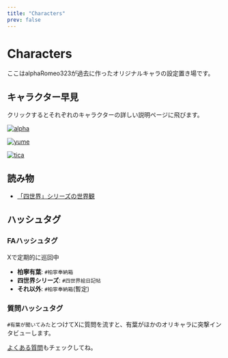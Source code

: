 ```yaml
---
title: "Characters"
prev: false
---
```


# Characters

ここはalphaRomeo323が過去に作ったオリジナルキャラの設定置き場です。

## キャラクター早見

クリックするとそれぞれのキャラクターの詳しい説明ページに飛びます。

[![alpha](https://dir.hakuteialpha.com/g/chara/キャラ紹介_柏寧有葉.png)](/characters/alpha)

[![yume](https://dir.hakuteialpha.com/g/chara/キャラ紹介_長篠ゆめ.png)](/characters/yume)

[![tica](https://dir.hakuteialpha.com/g/chara/キャラ紹介_ティカ.png)](/characters/shisekai/tica)

## 読み物

- [「四世界」シリーズの世界観](/characters/shisekai/)

## ハッシュタグ

### FAハッシュタグ

Xで定期的に巡回中

- **柏寧有葉**: `#柏寧奉納箱`
- **四世界シリーズ**: `#四世界絵日記帖`
- **それ以外**: `#柏寧奉納箱`(暫定)

### 質問ハッシュタグ

`#有葉が聞いてみた`とつけてXに質問を流すと、有葉がほかのオリキャラに突撃インタビューします。  

[よくある質問](/characters/faq)もチェックしてね。

